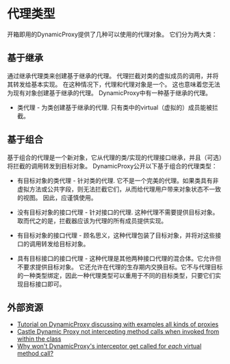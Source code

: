 # 代理类型

开箱即用的DynamicProxy提供了几种可以使用的代理对象。 它们分为两大类：

## 基于继承

通过继承代理类来创建基于继承的代理。 代理拦截对类的虚拟成员的调用，并将其转发给基本实现。 在这种情况下，代理和代理对象是一个。 这也意味着您无法为现有对象创建基于继承的代理。 DynamicProxy中有一种基于继承的代理。

* 类代理 - 为类创建基于继承的代理. 只有类中的virtual（虚拟的）成员能被拦截。

## 基于组合

基于组合的代理是一个新对象，它从代理的类/实现的代理接口继承，并且（可选）将拦截的调用转发到目标对象。 DynamicProxy公开以下基于组合的代理类型：

* 有目标对象的类代理 - 针对类的代理. 它不是一个完美的代理。如果类具有非虚拟方法或公共字段，则无法拦截它们，从而给代理用户带来对象状态不一致的视图。 因此，应谨慎使用。

* 没有目标对象的接口代理 - 针对接口的代理. 这种代理不需要提供目标对象。 取而代之的是，拦截器应该为代理的所有成员提供实现。

* 有目标对象的接口代理 - 顾名思义，这种代理包装了目标对象，并将对这些接口的调用转发给目标对象。

* 具有目标接口的接口代理 - 这种代理是其他两种接口代理的混合体。它允许但不要求提供目标对象。 它还允许在代理的生存期内交换目标。它不与代理目标的一种类型绑定，因此一种代理类型可以重用于不同的目标类型，只要它们实现目标接口即可。
## 外部资源

* [Tutorial on DynamicProxy discussing with examples all kinds of proxies](http://kozmic.pl/dynamic-proxy-tutorial/)
* [Castle Dynamic Proxy not intercepting method calls when invoked from within the class](http://stackoverflow.com/questions/6633914/castle-dynamic-proxy-not-intercepting-method-calls-when-invoked-from-within-the/)
* [Why won't DynamicProxy's interceptor get called for *each* virtual method call?](http://stackoverflow.com/questions/2153019/why-wont-dynamicproxys-interceptor-get-called-for-each-virtual-method-call)